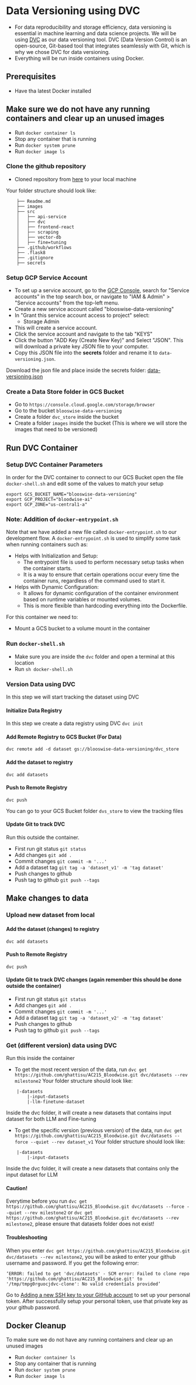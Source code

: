 # Data Versioning using DVC
- For data reproducibility and storage efficiency, data versioning is essential in machine learning and data science projects. We will be using [DVC](https://dvc.org/) as our data versioning tool. DVC (Data Version Control) is an open-source, Git-based tool that integrates seamlessly with Git, which is why we chose DVC for data versioning.
- Everything will be run inside containers using Docker.

## Prerequisites
* Have tha latest Docker installed

## Make sure we do not have any running containers and clear up an unused images
* Run `docker container ls`
* Stop any container that is running
* Run `docker system prune`
* Run `docker image ls`

### Clone the github repository
* Cloned  repository from [here](https://github.com/ghattisu/AC215_Bloodwise.git) to your local machine 

Your folder structure should look like:
```
    ├── Readme.md
    ├── images
    ├── src
    │   ├── api-service
    │   ├── dvc
    │   ├── frontend-react
    │   ├── scraping
    │   ├── vector-db
    │   ├── fine=tuning
    ├── .github/workflows
    ├── .flask8
    ├── .gitignore
    ├── secrets
```

### Setup GCP Service Account
- To set up a service account, go to the [GCP Console](https://console.cloud.google.com/home/dashboard), search for "Service accounts" in the top search box, or navigate to "IAM & Admin" > "Service accounts" from the top-left menu. 
- Create a new service account called "blooswise-data-versioning" 
- In "Grant this service account access to project" select:
    - Storage Admin
- This will create a service account.
- Click the service account and navigate to the tab "KEYS"
- Click the button "ADD Key (Create New Key)" and Select "JSON". This will download a private key JSON file to your computer. 
- Copy this JSON file into the **secrets** folder and rename it to `data-versioning.json`.

Download the json file and place inside the secrets folder:
<a href="https://console.cloud.google.com/iam-admin/serviceaccounts?project=bloodwise-ai" download>data-versioning.json</a>


### Create a Data Store folder in GCS Bucket
- Go to `https://console.cloud.google.com/storage/browser`
- Go to the bucket `blooswise-data-versioning` 
- Create a folder `dvc_store` inside the bucket
- Create a folder `images` inside the bucket (This is where we will store the images that need to be versioned)

## Run DVC Container

### Setup DVC Container Parameters
In order for the DVC container to connect to our GCS Bucket open the file `docker-shell.sh` and edit some of the values to match your setup
```
export GCS_BUCKET_NAME="blooswise-data-versioning"
export GCP_PROJECT="bloodwise-ai"
export GCP_ZONE="us-central1-a"
```
### Note: Addition of `docker-entrypoint.sh`
Note that we have added a new file called `docker-entrypoint.sh` to our development flow. A `docker-entrypoint.sh` is used to simplify some task when running containers such as:
* Helps with Initialization and Setup: 
   * The entrypoint file is used to perform necessary setup tasks when the container starts. 
   * It is a way to ensure that certain operations occur every time the container runs, regardless of the command used to start it.
* Helps with Dynamic Configuration:
   * It allows for dynamic configuration of the container environment based on runtime variables or mounted volumes. 
   * This is more flexible than hardcoding everything into the Dockerfile.

For this container we need to:
* Mount a GCS bucket to a volume mount in the container

### Run `docker-shell.sh`
- Make sure you are inside the `dvc` folder and open a terminal at this location
- Run `sh docker-shell.sh`  


### Version Data using DVC
In this step we will start tracking the dataset using DVC

#### Initialize Data Registry
In this step we create a data registry using DVC
`dvc init`

#### Add Remote Registry to GCS Bucket (For Data)
`dvc remote add -d dataset gs://blooswise-data-versioning/dvc_store`

#### Add the dataset to registry
`dvc add datasets`

#### Push to Remote Registry
`dvc push`

You can go to your GCS Bucket folder `dvs_store` to view the tracking files


#### Update Git to track DVC 
Run this outside the container. 
- First run git status `git status`
- Add changes `git add .`
- Commit changes `git commit -m '...'`
- Add a dataset tag `git tag -a 'dataset_v1' -m 'tag dataset'`
- Push changes to github
- Push tag to github `git push --tags`

## Make changes to data

### Upload new dataset from local

#### Add the dataset (changes) to registry
`dvc add datasets`

#### Push to Remote Registry
`dvc push`

#### Update Git to track DVC changes (again remember this should be done outside the container)
- First run git status `git status`
- Add changes `git add .`
- Commit changes `git commit -m '...'`
- Add a dataset tag `git tag -a 'dataset_v2' -m 'tag dataset'`
- Push changes to github
- Push tag to github `git push --tags`


### Get (different version) data using DVC 
Run this inside the container 
- To get the most recent version of the data, run `dvc get https://github.com/ghattisu/AC215_Bloodwise.git dvc/datasets --rev milestone2`
Your folder structure should look like:
```
    |-datasets
        |-input-datasets
        |-llm-finetune-dataset
```
Inside the dvc folder, it will create a new datasets that contains input dataset for both LLM and Fine-tuning


- To get the specific version (previous version) of the data, run `dvc get https://github.com/ghattisu/AC215_Bloodwise.git dvc/datasets --force --quiet --rev dataset_v1`
Your folder structure should look like:
```
    |-datasets
        |-input-datasets

```
Inside the dvc folder, it will create a new datasets that contains only the input dataset for LLM 


#### Caution!
Everytime before you run `dvc get https://github.com/ghattisu/AC215_Bloodwise.git dvc/datasets --force --quiet --rev milestone2` or `dvc get https://github.com/ghattisu/AC215_Bloodwise.git dvc/datasets --rev milestone2`, please ensure that datasets folder does not exist!


#### Troubleshooting
When you enter `dvc get https://github.com/ghattisu/AC215_Bloodwise.git dvc/datasets --rev milestone2`, you will be asked to enter your github username and password. If you get the following error: 
```
‘ERROR: failed to get 'dvc/datasets' - SCM error: Failed to clone repo 'https://github.com/ghattisu/AC215_Bloodwise.git' to '/tmp/tmpg0rguocjdvc-clone': No valid credentials provided’
```
Go to [Adding a new SSH key to your GitHub account](https://docs.github.com/en/authentication/connecting-to-github-with-ssh/adding-a-new-ssh-key-to-your-github-account?platform=mac) to set up your personal token. After successfully setup your personal token, use that private key as your github password.


## Docker Cleanup
To make sure we do not have any running containers and clear up an unused images
* Run `docker container ls`
* Stop any container that is running
* Run `docker system prune`
* Run `docker image ls`
